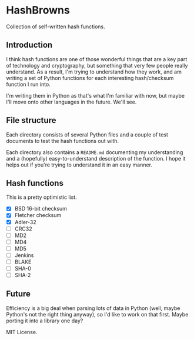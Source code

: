 # HashBrowns
Collection of self-written hash functions.


## Introduction
I think hash functions are one of those wonderful things that are a key part of technology and cryptography, but something that very few people really understand. As a result, I'm trying to understand how they work, and am writing a set of Python functions for each interesting hash/checksum function I run into.

I'm writing them in Python as that's what I'm familiar with now, but maybe I'll move onto other languages in the future. We'll see.

## File structure

Each directory consists of several Python files and a couple of test documents to test the hash functions out with.

Each directory also contains a `README.md` documenting my understanding and a (hopefully) easy-to-understand description of the function. I hope it helps out if you're trying to understand it in an easy manner.

## Hash functions
This is a pretty optimistic list.

- [x] BSD 16-bit checksum
- [x] Fletcher checksum
- [x] Adler-32
- [ ] CRC32
- [ ] MD2
- [ ] MD4
- [ ] MD5
- [ ] Jenkins
- [ ] BLAKE
- [ ] SHA-0
- [ ] SHA-2

## Future
Efficiency is a big deal when parsing lots of data in Python (well, maybe Python's not the right thing anyway), so I'd like to work on that first. Maybe porting it into a library one day?

MIT License.
